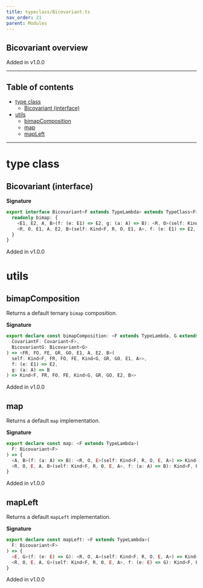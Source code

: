 ```yaml
---
title: typeclass/Bicovariant.ts
nav_order: 21
parent: Modules
---
```


## Bicovariant overview

Added in v1.0.0

---

<h2 class="text-delta">Table of contents</h2>

- [type class](#type-class)
  - [Bicovariant (interface)](#bicovariant-interface)
- [utils](#utils)
  - [bimapComposition](#bimapcomposition)
  - [map](#map)
  - [mapLeft](#mapleft)

---

# type class

## Bicovariant (interface)

**Signature**

```ts
export interface Bicovariant<F extends TypeLambda> extends TypeClass<F> {
  readonly bimap: {
    <E1, E2, A, B>(f: (e: E1) => E2, g: (a: A) => B): <R, O>(self: Kind<F, R, O, E1, A>) => Kind<F, R, O, E2, B>
    <R, O, E1, A, E2, B>(self: Kind<F, R, O, E1, A>, f: (e: E1) => E2, g: (a: A) => B): Kind<F, R, O, E2, B>
  }
}
```

Added in v1.0.0

# utils

## bimapComposition

Returns a default ternary `bimap` composition.

**Signature**

```ts
export declare const bimapComposition: <F extends TypeLambda, G extends TypeLambda>(
  CovariantF: Covariant<F>,
  BicovariantG: Bicovariant<G>
) => <FR, FO, FE, GR, GO, E1, A, E2, B>(
  self: Kind<F, FR, FO, FE, Kind<G, GR, GO, E1, A>>,
  f: (e: E1) => E2,
  g: (a: A) => B
) => Kind<F, FR, FO, FE, Kind<G, GR, GO, E2, B>>
```

Added in v1.0.0

## map

Returns a default `map` implementation.

**Signature**

```ts
export declare const map: <F extends TypeLambda>(
  F: Bicovariant<F>
) => {
  <A, B>(f: (a: A) => B): <R, O, E>(self: Kind<F, R, O, E, A>) => Kind<F, R, O, E, B>
  <R, O, E, A, B>(self: Kind<F, R, O, E, A>, f: (a: A) => B): Kind<F, R, O, E, B>
}
```

Added in v1.0.0

## mapLeft

Returns a default `mapLeft` implementation.

**Signature**

```ts
export declare const mapLeft: <F extends TypeLambda>(
  F: Bicovariant<F>
) => {
  <E, G>(f: (e: E) => G): <R, O, A>(self: Kind<F, R, O, E, A>) => Kind<F, R, O, G, A>
  <R, O, E, A, G>(self: Kind<F, R, O, E, A>, f: (e: E) => G): Kind<F, R, O, G, A>
}
```

Added in v1.0.0
